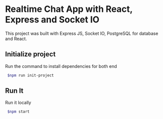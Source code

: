 # Realtime Chat App with React, Express and Socket IO
This project was built with Express JS, Socket IO, PostgreSQL for database and React. 

## Initialize project
Run the command to install dependencies for both end
```sh
 $npm run init-project
```

## Run It
Run it locally
```sh
 $npm start
```
